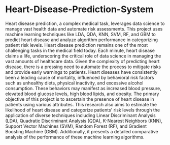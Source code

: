 # Heart-Disease-Prediction-System
Heart disease prediction, a complex medical task, leverages data science to manage vast health data and automate risk assessments. This project uses machine learning techniques like LDA, QDA, KNN, SVM, RF, and GBM to predict heart disease and analyze algorithm performance in categorizing patient risk levels.
Heart disease prediction remains one of the most challenging tasks in the medical field today. Each minute, heart disease claims a life, underscoring the critical role of data science in managing the vast amounts of healthcare data. Given the complexity of predicting heart disease, there is a pressing need to automate the process to mitigate risks and provide early warnings to patients. Heart diseases have consistently been a leading cause of mortality, influenced by behavioral risk factors such as unhealthy diets, physical inactivity, and excessive alcohol consumption. These behaviors may manifest as increased blood pressure, elevated blood glucose levels, high blood lipids, and obesity. The primary objective of this project is to ascertain the presence of heart disease in patients using various attributes. This research also aims to estimate the likelihood of heart disease and categorize patients' risk levels through the application of diverse techniques including Linear Discriminant Analysis (LDA), Quadratic Discriminant Analysis (QDA), K-Nearest Neighbors (KNN), Support Vector Machines (SVM), Random Forest (RF), and Gradient Boosting Machine (GBM). Additionally, it presents a detailed comparative analysis of the performance of these machine learning algorithms.
